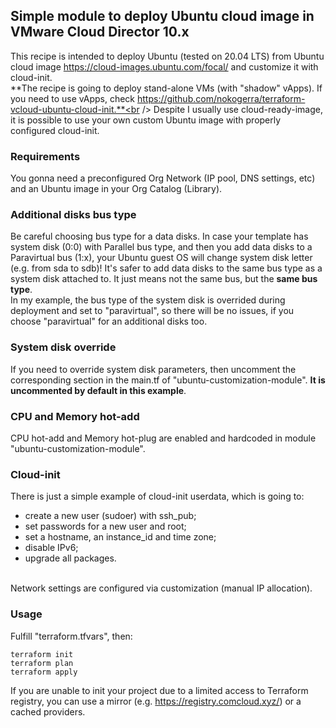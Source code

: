 ## Simple module to deploy Ubuntu cloud image in VMware Cloud Director 10.x
This recipe is intended to deploy Ubuntu (tested on 20.04 LTS) from Ubuntu cloud image https://cloud-images.ubuntu.com/focal/ and customize it with cloud-init.<br />
**The recipe is going to deploy stand-alone VMs (with "shadow" vApps). If you need to use vApps, check https://github.com/nokogerra/terraform-vcloud-ubuntu-cloud-init.**<br />
Despite I usually use cloud-ready-image, it is possible to use your own custom Ubuntu image with properly configured cloud-init. 

### Requirements
You gonna need a preconfigured Org Network (IP pool, DNS settings, etc) and an Ubuntu image in your Org Catalog (Library).<br />

### Additional disks bus type
Be careful choosing bus type for a data disks. In case your template has system disk (0:0) with Parallel bus type, and then you add data disks to a Paravirtual bus (1:x), your Ubuntu guest OS will change system disk letter (e.g. from sda to sdb)! It's safer to add data disks to the same bus type as a system disk attached to. It just means not the same bus, but the **same bus type**.<br />
In my example, the bus type of the system disk is overrided during deployment and set to "paravirtual", so there will be no issues, if you choose "paravirtual" for an additional disks too.

### System disk override
If you need to override system disk parameters, then uncomment the corresponding section in the main.tf of "ubuntu-customization-module". **It is uncommented by default in this example**.

### CPU and Memory hot-add
CPU hot-add and Memory hot-plug are enabled and hardcoded in module "ubuntu-customization-module".

### Cloud-init
There is just a simple example of cloud-init userdata, which is going to:
* create a new user (sudoer) with ssh_pub;
* set passwords for a new user and root;
* set a hostname, an instance_id and time zone;
* disable IPv6;
* upgrade all packages.<br />
<br />
Network settings are configured via customization (manual IP allocation).


### Usage
Fulfill "terraform.tfvars", then:
```
terraform init
terraform plan
terraform apply
```
If you are unable to init your project due to a limited access to Terraform registry, you can use a mirror (e.g. https://registry.comcloud.xyz/) or a cached providers.